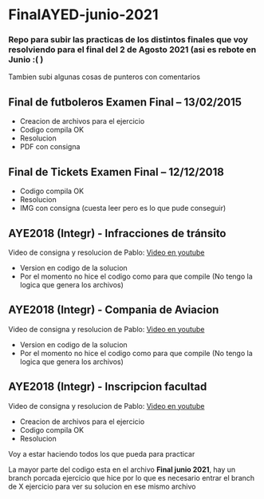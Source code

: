 # FinalAYED-junio-2021
### Repo para subir las practicas de los distintos finales que voy resolviendo para el final del 2 de Agosto 2021 (asi es rebote en Junio :( )
Tambien subi algunas cosas de punteros con comentarios

## Final de futboleros Examen Final – 13/02/2015
* Creacion de archivos para el ejercicio
* Codigo compila OK
* Resolucion
* PDF con consigna

## Final de Tickets Examen Final – 12/12/2018

* Codigo compila OK
* Resolucion
* IMG con consigna (cuesta leer pero es lo que pude conseguir)

## AYE2018 (Integr) - Infracciones de tránsito
Video de consigna y resolucion de Pablo:  [Video en youtube](https://www.youtube.com/watch?v=F_ikRFhRTv0&list=PLfvyG2RxJZsaiWvkM_Cat0obF3VSmo4UQ&index=24)

* Version en codigo de la solucion
* Por el momento no hice el codigo como para que compile (No tengo la logica que genera los archivos)

## AYE2018 (Integr) - Compania de Aviacion
Video de consigna y resolucion de Pablo:  [Video en youtube](https://www.youtube.com/watch?v=DXxMNCOZf3Q&list=PLfvyG2RxJZsaiWvkM_Cat0obF3VSmo4UQ&index=26)

* Version en codigo de la solucion
* Por el momento no hice el codigo como para que compile  (No tengo la logica que genera los archivos)

## AYE2018 (Integr) - Inscripcion facultad
Video de consigna y resolucion de Pablo:  [Video en youtube](https://www.youtube.com/watch?v=iCTPKZl2R4g&list=PLfvyG2RxJZsaiWvkM_Cat0obF3VSmo4UQ&index=31)

* Creacion de archivos para el ejercicio
* Codigo compila OK
* Resolucion

Voy a estar haciendo todos los que pueda para practicar

La mayor parte del codigo esta en el archivo **Final junio 2021**, hay un branch porcada ejercicio que hice por lo que es necesario entrar el branch de X ejercicio para ver su solucion en ese mismo archivo
